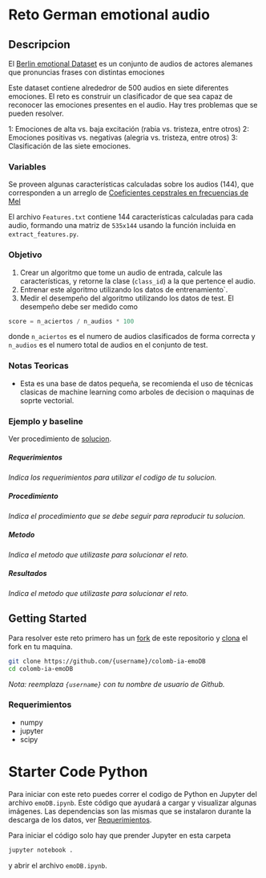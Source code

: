 # Reto German emotional audio
## Descripcion
El [Berlin emotional Dataset](http://emodb.bilderbar.info/index-1024.html) es un conjunto de audios de actores alemanes que pronuncias frases con distintas emociones

Este dataset contiene alrededror de 500 audios en siete diferentes emociones. 
El reto es construir un clasificador de que sea capaz de reconocer las emociones presentes en el audio.
Hay tres problemas que se pueden resolver.

1: Emociones de alta vs. baja excitación (rabia vs. tristeza, entre otros)
2: Emociones positivas vs. negativas (alegria vs. tristeza, entre otros)
3: Clasificación de las siete emociones.



### Variables

Se proveen algunas características calculadas sobre los audios (144), que corresponden a un arreglo de [Coeficientes cepstrales en frecuencias de Mel](https://es.wikipedia.org/wiki/MFCC)

El archivo `Features.txt` contiene 144 características calculadas para cada audio, formando una matriz de `535x144` usando la función incluida en `extract_features.py`.



### Objetivo
1. Crear un algoritmo que tome un audio de entrada, calcule las características, y retorne la clase (`class_id`) a la que pertence el audio.
1. Entrenar este algoritmo utilizando los datos de entrenamiento`.
1. Medir el desempeño del algoritmo utilizando los datos de test. El desempeño debe ser medido como
```python
score = n_aciertos / n_audios * 100
```
donde `n_aciertos` es el numero de audios clasificados de forma correcta y `n_audios` es el numero total de audios en el conjunto de test.

### Notas Teoricas
* Esta es una base de datos pequeña, se recomienda el uso de técnicas clasicas de machine learning como arboles de decision o maquinas de soprte vectorial.

### Ejemplo y baseline
Ver procedimiento de [solucion](https://github.com/jcvasquezc/colomb-ia-supervised-emoDB/emoDB.ipynb).

##### Requerimientos
*Indica los requerimientos para utilizar el codigo de tu solucion.*

##### Procedimiento
*Indica el procedimiento que se debe seguir para reproducir tu solucion.*

##### Metodo
*Indica el metodo que utilizaste para solucionar el reto.*

##### Resultados
*Indica el metodo que utilizaste para solucionar el reto.*

## Getting Started
Para resolver este reto primero has un [fork](https://help.github.com/articles/fork-a-repo/) de este repositorio y [clona](https://help.github.com/articles/cloning-a-repository/) el fork en tu maquina.

```bash
git clone https://github.com/{username}/colomb-ia-emoDB
cd colomb-ia-emoDB
```

*Nota: reemplaza `{username}` con tu nombre de usuario de Github.*

### Requerimientos

* numpy
* jupyter
* scipy

# Starter Code Python
Para iniciar con este reto puedes correr el codigo de Python en Jupyter del archivo `emoDB.ipynb`. Este código que ayudará a cargar y visualizar algunas imágenes. Las dependencias son las mismas que se instalaron durante la descarga de los datos, ver [Requerimientos](#requerimientos).

Para iniciar el código solo hay que prender Jupyter en esta carpeta

```bash
jupyter notebook .
```
y abrir el archivo `emoDB.ipynb`.
